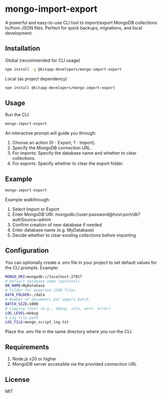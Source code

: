 # mongo-import-export

A powerful and easy-to-use CLI tool to import/export MongoDB collections to/from JSON files. Perfect for quick backups, migrations, and local development.

## Installation

Global (recommended for CLI usage)
```bash
npm install -g @kitapp-developers/mongo-import-export
```
Local (as project dependency)
```bash
npm install @kitapp-developers/mongo-import-export
```
## Usage

Run the CLI:

```bash
mongo-import-export
```
An interactive prompt will guide you through:

1. Choose an action (0 - Export, 1 - Import).
2. Specify the MongoDB connection URL.
3. For imports: Specify the database name and whether to clear collections.
4. For exports: Specify whether to clear the export folder.

## Example
```bash
mongo-import-export
```
Example walkthrough:

1. Select Import or Export
2. Enter MongoDB URI:
mongodb://user:password@host:port/db?authSource=admin
3. Confirm creation of new database if needed
4. Enter database name (e.g. MyDatabase)
5. Decide whether to clear existing collections before importing


## Configuration
You can optionally create a .env file in your project to set default values for the CLI prompts. Example:

```bash
MONGO_URI=mongodb://localhost:27017
# Default database name (optional)
DB_NAME=MyDatabase
# Folder for exported JSON files
DATA_FOLDER=./data
# Number of documents per import batch
BATCH_SIZE=1000
# Logging level (e.g., debug, info, warn, error)
LOG_LEVEL=debug
# Log file path
LOG_FILE=mongo_script_log.txt
```
Place the .env file in the same directory where you run the CLI.

## Requirements
1. Node.js v20 or higher
2. MongoDB server accessible via the provided connection URL

## License
MIT

